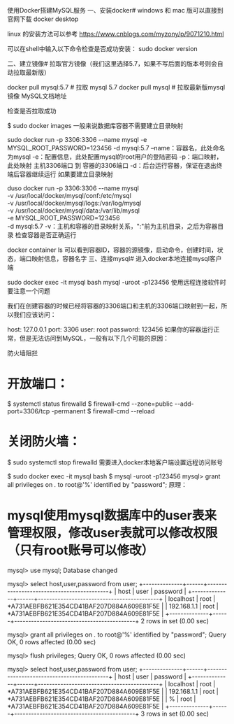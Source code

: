 使用Docker搭建MySQL服务
一、安装docker#
windows 和 mac 版可以直接到官网下载 docker desktop

linux 的安装方法可以参考 https://www.cnblogs.com/myzony/p/9071210.html

可以在shell中输入以下命令检查是否成功安装： sudo docker version

二、建立镜像#
拉取官方镜像（我们这里选择5.7，如果不写后面的版本号则会自动拉取最新版）

docker pull mysql:5.7   # 拉取 mysql 5.7
docker pull mysql       # 拉取最新版mysql镜像
MySQL文档地址

检查是否拉取成功

$ sudo docker images
一般来说数据库容器不需要建立目录映射

sudo docker run -p 3306:3306 --name mysql -e MYSQL_ROOT_PASSWORD=123456 -d mysql:5.7
–name：容器名，此处命名为mysql
-e：配置信息，此处配置mysql的root用户的登陆密码
-p：端口映射，此处映射 主机3306端口 到 容器的3306端口
-d：后台运行容器，保证在退出终端后容器继续运行
如果要建立目录映射

duso docker run -p 3306:3306 --name mysql \
-v /usr/local/docker/mysql/conf:/etc/mysql \
-v /usr/local/docker/mysql/logs:/var/log/mysql \
-v /usr/local/docker/mysql/data:/var/lib/mysql \
-e MYSQL_ROOT_PASSWORD=123456 \
-d mysql:5.7
-v：主机和容器的目录映射关系，":"前为主机目录，之后为容器目录
检查容器是否正确运行

docker container ls
可以看到容器ID，容器的源镜像，启动命令，创建时间，状态，端口映射信息，容器名字
三、连接mysql#
进入docker本地连接mysql客户端

sudo docker exec -it mysql bash
mysql -uroot -p123456
使用远程连接软件时要注意一个问题

我们在创建容器的时候已经将容器的3306端口和主机的3306端口映射到一起，所以我们应该访问：

host: 127.0.0.1
port: 3306
user: root
password: 123456
如果你的容器运行正常，但是无法访问到MySQL，一般有以下几个可能的原因：

防火墙阻拦

# 开放端口：
$ systemctl status firewalld
$ firewall-cmd  --zone=public --add-port=3306/tcp -permanent
$ firewall-cmd  --reload
# 关闭防火墙：
$ sudo systemctl stop firewalld
需要进入docker本地客户端设置远程访问账号

$ sudo docker exec -it mysql bash
$ mysql -uroot -p123456
mysql> grant all privileges on *.* to root@'%' identified by "password";
原理：

# mysql使用mysql数据库中的user表来管理权限，修改user表就可以修改权限（只有root账号可以修改）

mysql> use mysql;
Database changed

mysql> select host,user,password from user;
+--------------+------+-------------------------------------------+
| host                    | user      | password                                                                 |
+--------------+------+-------------------------------------------+
| localhost              | root     | *A731AEBFB621E354CD41BAF207D884A609E81F5E      |
| 192.168.1.1            | root     | *A731AEBFB621E354CD41BAF207D884A609E81F5E      |
+--------------+------+-------------------------------------------+
2 rows in set (0.00 sec)

mysql> grant all privileges  on *.* to root@'%' identified by "password";
Query OK, 0 rows affected (0.00 sec)

mysql> flush privileges;
Query OK, 0 rows affected (0.00 sec)

mysql> select host,user,password from user;
+--------------+------+-------------------------------------------+
| host                    | user      | password                                                                 |
+--------------+------+-------------------------------------------+
| localhost              | root      | *A731AEBFB621E354CD41BAF207D884A609E81F5E     |
| 192.168.1.1            | root      | *A731AEBFB621E354CD41BAF207D884A609E81F5E     |
| %                       | root      | *A731AEBFB621E354CD41BAF207D884A609E81F5E     |
+--------------+------+-------------------------------------------+
3 rows in set (0.00 sec)